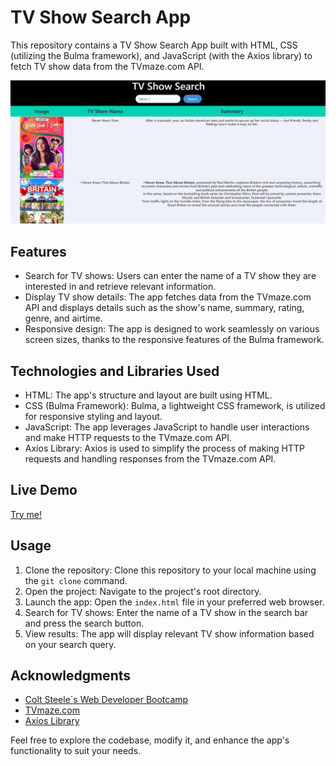 # TV Show Search App

This repository contains a TV Show Search App built with HTML, CSS (utilizing the Bulma framework), and JavaScript (with the Axios library) to fetch TV show data from the TVmaze.com API.

![screenshot](app_screenshot.png)

## Features

- Search for TV shows: Users can enter the name of a TV show they are interested in and retrieve relevant information.
- Display TV show details: The app fetches data from the TVmaze.com API and displays details such as the show's name, summary, rating, genre, and airtime.
- Responsive design: The app is designed to work seamlessly on various screen sizes, thanks to the responsive features of the Bulma framework.

## Technologies and Libraries Used

- HTML: The app's structure and layout are built using HTML.
- CSS (Bulma Framework): Bulma, a lightweight CSS framework, is utilized for responsive styling and layout.
- JavaScript: The app leverages JavaScript to handle user interactions and make HTTP requests to the TVmaze.com API.
- Axios Library: Axios is used to simplify the process of making HTTP requests and handling responses from the TVmaze.com API.

## Live Demo

[Try me!](https://shakeebparwez.github.io/tv-show-search-app/)

## Usage

1. Clone the repository: Clone this repository to your local machine using the `git clone` command.
2. Open the project: Navigate to the project's root directory.
3. Launch the app: Open the `index.html` file in your preferred web browser.
4. Search for TV shows: Enter the name of a TV show in the search bar and press the search button.
5. View results: The app will display relevant TV show information based on your search query.

## Acknowledgments

- [Colt Steele`s Web Developer Bootcamp](https://www.udemy.com/course/the-web-developer-bootcamp/)
- [TVmaze.com](https://www.tvmaze.com/api)
- [Axios Library](https://github.com/axios/axios)

Feel free to explore the codebase, modify it, and enhance the app's functionality to suit your needs.
